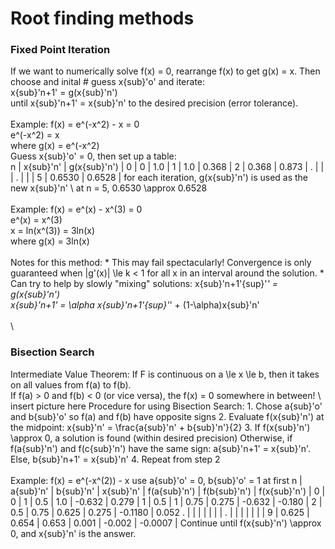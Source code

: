 # Root finding methods
### Fixed Point Iteration
 If we want to numerically solve f(x) = 0, rearrange f(x) to get g(x) = x. Then choose and inital # guess x{sub}'o' and iterate: \
    x{sub}'n+1' = g(x{sub}'n') \
 until x{sub}'n+1' = x{sub}'n' to the desired precision (error tolerance).\
 \
 Example: f(x) = e^(-x^2) - x = 0 \
            e^(-x^2) = x \
            where g(x) = e^(-x^2) \
    Guess x{sub}'o' = 0, then set up a table: \
    n | x{sub}'n' | g(x{sub}'n') |
    0 | 0 | 1.0 |
    1 | 1.0 | 0.368 |
    2 | 0.368 | 0.873 | 
    . | | |
    . | | | 
    5 | 0.6530 | 0.6528 | 
    for each iteration, g(x{sub}'n') is used as the new x{sub}'n' \ 
    at n = 5, 0.6530 \approx 0.6528 \
\
Example: f(x) = e^(x) - x^(3) = 0 \
        e^(x) = x^(3) \
        x = ln(x^(3)) = 3ln(x) \
        where g(x) = 3ln(x) \
\
Notes for this method:
    * This may fail spectacularly! Convergence is only guaranteed when |g'(x)| \le k < 1 for all x in an interval around the solution.
    * Can try to help by slowly "mixing" solutions:
        x{sub}'n+1'{sup}'*' = g(x{sub}'n') \
        x{sub}'n+1' = \alpha x{sub}'n+1'{sup}'*' + (1-\alpha)x{sub}'n' \
\
\
### Bisection Search 
Intermediate Value Theorem: If F is continuous on a \le x \le b, then it takes on all values from f(a) to f(b). \
    If f(a) > 0 and f(b) < 0 (or vice versa), the f(x) = 0 somewhere in between! \ 
    insert picture here
Procedure for using Bisection Search: 
    1. Chose a{sub}'o' and b{sub}'o' so f(a) and f(b) have opposite signs
    2. Evaluate f(x{sub}'n') at the midpoint: x{sub}'n' = \frac{a{sub}'n' + b{sub}'n'}{2}
    3. If f(x{sub}'n') \approx 0, a solution is found (within desired precision) 
       Otherwise, if f(a{sub}'n') and f(c{sub}'n') have the same sign: a{sub}'n+1' = x{sub}'n'. Else, b{sub}'n+1' = x{sub}'n'
    4. Repeat from step 2 \
\
Example: f(x) = e^(-x^(2)) - x  use a{sub}'o' = 0, b{sub}'o' = 1 at first 
    n | a{sub}'n' | b{sub}'n' | x{sub}'n' | f(a{sub}'n') | f(b{sub}'n') | f(x{sub}'n') |
    0 | 0 | 1 | 0.5 | 1.0 | -0.632 | 0.279 | 
    1 | 0.5 | 1 | 0.75 | 0.275 | -0.632 | -0.180 | 
    2 | 0.5 | 0.75 | 0.625 | 0.275 | -0.1180 | 0.052 
    . | | | | | | | 
    . | | | | | | |
    9 | 0.625 | 0.654 | 0.653 | 0.001 | -0.002 | -0.0007 | 
Continue until f(x{sub}'n') \approx 0, and x{sub}'n' is the answer.


